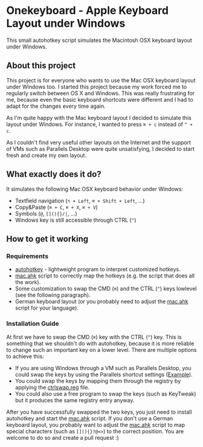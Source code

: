 Onekeyboard - Apple Keyboard Layout under Windows
=================================================
This small autohotkey script simulates the Macintosh OSX keyboard layout under Windows.
## About this project
This project is for everyone who wants to use the Mac OSX keyboard layout under Windows too. 
I started this project because my work forced me to regularly switch between OS X and Windows. This was really frustrating for me, because even the basic keyboard shortcuts were different and I had to adapt for the changes every time again. 

As I'm quite happy with the Mac keyboard layout I decided to simulate this layout under Windows. For instance, I wanted to press `⌘ + c` instead of `^ + c`. 

As I couldn't find very useful other layouts on the Internet and the support of VMs such as Parallels Desktop were quite unsatisfying, I decided to start fresh and create my own layout.

## What exactly does it do?
It simulates the following Mac OSX keyboard behavior under Windows:

 * Textfield navigation (`⌥ + Left`, `⌘ + Shift + Left`, ...)
 * Copy&Paste (`⌘ + C`, `⌘ + X`, `⌘ + V`)
 * Symbols (`@`, `[](){}/|`, ...)
 * Windows key is still accessible through CTRL (`^`)

## How to get it working
### Requirements
 * [autohotkey](http://www.autohotkey.com/) - lightweight program to interpret customized hotkeys.
 * [mac.ahk][ahk] script to correctly map the hotkeys (e.g. the script that does all the work).
 * Some customization to swap the CMD (`⌘`) and the CTRL (`^`) keys lowlevel (see the following paragraph).
 * German keyboard layout (or you probably need to adjust the [mac.ahk][ahk] script for your language).


### Installation Guide
At first we have to swap the CMD (`⌘`) key with the CTRL (`^`) key. This is something that we shouldn't do with autohotkey, because it is more reliable to change such an important key on a lower level. There are multiple options to achieve this:

 * If you are using Windows through a VM such as Parallels Desktop, you could swap the keys by using the Parallels shortcut settings ([Example](images/parallels.png)).
 * You could swap the keys by mapping them through the registry by applying the [ctrlswap.reg][reg] file.
 * You could also use a free program to swap the keys (such as KeyTweak) but it produces the same registry entry anyway.


After you have successfully swapped the two keys, you just need to install autohotkey and start the [mac.ahk][ahk] script.
If you don't use a German keyboard layout, you probably want to adjust the [mac.ahk][ahk] script to map special characters (such as `[](){}?@<>`) to the correct position. You are welcome to do so and create a pull request :)

[ahk]: https://github.com/andi-w00t/onekeyboard/blob/master/scripts/german/mac.ahk
[reg]: https://github.com/andi-w00t/onekeyboard/blob/master/registry-ctrlswap/ctrlswap.reg



